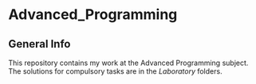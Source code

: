 # Advanced_Programming
## General Info 
This repository contains my work at the Advanced Programming subject.
The solutions for compulsory tasks are in the _Laboratory_ folders.
